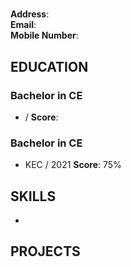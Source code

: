 
# 

**Address**:   
**Email**:   
**Mobile Number**: 

## EDUCATION
### Bachelor in CE
-  / 
 **Score**: 

### Bachelor in CE
- KEC / 2021
 **Score**: 75%

## SKILLS
- 
## PROJECTS
